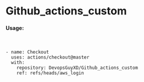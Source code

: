 # Github_actions_custom

<h4>Usage:</h4><br>

    - name: Checkout
      uses: actions/checkout@master
      with:
        repository: DevopsGuyXD/Github_actions_custom
        ref: refs/heads/aws_login